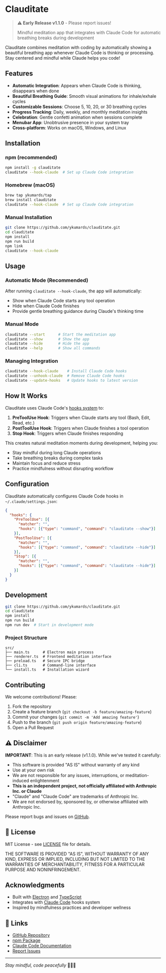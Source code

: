 # Clauditate

> **⚠️ Early Release v1.1.0** - Please report issues!
> 
> Mindful meditation app that integrates with Claude Code for automatic breathing breaks during development

Clauditate combines meditation with coding by automatically showing a beautiful breathing app whenever Claude Code is thinking or processing. Stay centered and mindful while Claude helps you code!

## Features

- **Automatic Integration**: Appears when Claude Code is thinking, disappears when done
- **Beautiful Breathing Guide**: Smooth visual animations for inhale/exhale cycles
- **Customizable Sessions**: Choose 5, 10, 20, or 30 breathing cycles
- **Progress Tracking**: Daily, weekly, and monthly meditation insights
- **Celebration**: Gentle confetti animation when sessions complete
- **Menubar App**: Unobtrusive presence in your system tray
- **Cross-platform**: Works on macOS, Windows, and Linux

## Installation

### npm (recommended)
```bash
npm install -g clauditate
clauditate --hook-claude  # Set up Claude Code integration
```

### Homebrew (macOS)
```bash
brew tap ykumards/tap
brew install clauditate
clauditate --hook-claude  # Set up Claude Code integration
```

### Manual Installation
```bash
git clone https://github.com/ykumards/clauditate.git
cd clauditate
npm install
npm run build
npm link
clauditate --hook-claude
```

## Usage

### Automatic Mode (Recommended)
After running `clauditate --hook-claude`, the app will automatically:
- Show when Claude Code starts any tool operation
- Hide when Claude Code finishes
- Provide gentle breathing guidance during Claude's thinking time

### Manual Mode
```bash
clauditate --start      # Start the meditation app
clauditate --show       # Show the app
clauditate --hide       # Hide the app
clauditate --help       # Show all commands
```

### Managing Integration
```bash
clauditate --hook-claude    # Install Claude Code hooks
clauditate --unhook-claude  # Remove Claude Code hooks
clauditate --update-hooks   # Update hooks to latest version
```

## How It Works

Clauditate uses Claude Code's [hooks system](https://docs.anthropic.com/en/docs/claude-code/hooks) to:

1. **PreToolUse Hook**: Triggers when Claude starts any tool (Bash, Edit, Read, etc.)
2. **PostToolUse Hook**: Triggers when Claude finishes a tool operation
3. **Stop Hook**: Triggers when Claude finishes responding

This creates natural meditation moments during development, helping you:
- Stay mindful during long Claude operations
- Take breathing breaks during complex tasks
- Maintain focus and reduce stress
- Practice mindfulness without disrupting workflow


## Configuration

Clauditate automatically configures Claude Code hooks in `~/.claude/settings.json`:

```json
{
  "hooks": {
    "PreToolUse": [{
      "matcher": "",
      "hooks": [{"type": "command", "command": "clauditate --show"}]
    }],
    "PostToolUse": [{
      "matcher": "",
      "hooks": [{"type": "command", "command": "clauditate --hide"}]
    }],
    "Stop": [{
      "matcher": "",
      "hooks": [{"type": "command", "command": "clauditate --hide"}]
    }]
  }
}
```

## Development

```bash
git clone https://github.com/ykumards/clauditate.git
cd clauditate
npm install
npm run build
npm run dev  # Start in development mode
```

### Project Structure
```
src/
├── main.ts      # Electron main process
├── renderer.ts  # Frontend meditation interface
├── preload.ts   # Secure IPC bridge
├── cli.ts       # Command-line interface
└── install.ts   # Installation wizard
```

## Contributing

We welcome contributions! Please:

1. Fork the repository
2. Create a feature branch (`git checkout -b feature/amazing-feature`)
3. Commit your changes (`git commit -m 'Add amazing feature'`)
4. Push to the branch (`git push origin feature/amazing-feature`)
5. Open a Pull Request

## ⚠️ Disclaimer

**IMPORTANT**: This is an early release (v1.1.0). While we've tested it carefully:

- This software is provided "AS IS" without warranty of any kind
- Use at your own risk
- We are not responsible for any issues, interruptions, or meditation-induced enlightenment
- **This is an independent project, not officially affiliated with Anthropic Inc. or Claude**
- "Claude" and "Claude Code" are trademarks of Anthropic Inc.
- We are not endorsed by, sponsored by, or otherwise affiliated with Anthropic Inc.

Please report bugs and issues on [GitHub](https://github.com/ykumards/clauditate/issues).

## 📝 License

MIT License - see [LICENSE](LICENSE) file for details.

THE SOFTWARE IS PROVIDED "AS IS", WITHOUT WARRANTY OF ANY KIND, EXPRESS OR
IMPLIED, INCLUDING BUT NOT LIMITED TO THE WARRANTIES OF MERCHANTABILITY,
FITNESS FOR A PARTICULAR PURPOSE AND NONINFRINGEMENT.

## Acknowledgments

- Built with [Electron](https://electronjs.org/) and [TypeScript](https://typescriptlang.org/)
- Integrates with [Claude Code](https://claude.ai/code) hooks system
- Inspired by mindfulness practices and developer wellness

## 🔗 Links

- [GitHub Repository](https://github.com/ykumards/clauditate)
- [npm Package](https://npmjs.com/package/clauditate)
- [Claude Code Documentation](https://docs.anthropic.com/en/docs/claude-code)
- [Report Issues](https://github.com/ykumards/clauditate/issues)

---

*Stay mindful, code peacefully* 🧘‍♀️✨
